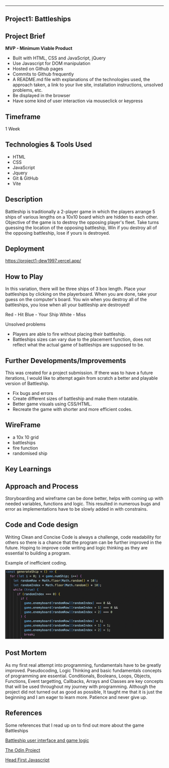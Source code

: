 ---

## Project1: Battleships

## Project Brief

**MVP - Minimum Viable Product**

- Built with HTML, CSS and JavaScript, jQuery
- Use Javascript for DOM manipulation
- Hosted on Github pages
- Commits to Github frequently
- A README.md file with explanations of the technologies used, the approach taken, a link to your live site, installation instructions, unsolved problems, etc.
- Be displayed in the browser
- Have some kind of user interaction via mouseclick or keypress

## Timeframe

1 Week

## Technologies & Tools Used

- HTML
- CSS
- JavaScript
- Jquery
- Git & GitHub
- Vite


## Description

Battleship is traditionally a 2-player game in which the players arrange 5 ships of various lengths on a 10x10 board which are hidden to each other.
Objective of the game is to destroy the opposing player's fleet.
Take turns guessing the location of the opposing battleship,
Win if you destroy all of the opposing battleship, lose if yours is destroyed.

## Deployment

https://project1-dew1997.vercel.app/

## How to Play

In this variation, there will be three ships of 3 box length.
Place your battleships by clicking on the playerboard.
When you are done, take your guess on the computer's board.
You win when you destroy all of the battleships, you lose when all your battleship are destroyed!

Red - Hit
Blue - Your Ship
White - Miss

Unsolved problems

- Players are able to fire without placing their battleship.
- Battleships sizes can vary due to the placement function, does not reflect what the actual game of battleships are supposed to be.

## Further Developments/Improvements

This was created for a project submission. If there was to have a future iterations, I would like to attempt again from scratch
a better and playable version of Battleship.

- Fix bugs and errors
- Create different sizes of battleship and make them rotatable.
- Better game visuals using CSS/HTML.
- Recreate the game with shorter and more efficient codes.

## WireFrame

- a 10x 10 grid
- battleships
- fire function
- randomised ship

## Key Learnings

## Approach and Process

Storyboarding and wireframe can be done better, helps with coming up with needed variables, functions and logic.
This resulted in numerous bugs and error as implementations have to be slowly added in with constrains.

## Code and Code design

Writing Clean and Concise Code is always a challenge, code readability for others so there is a chance that the program
can be further improved in the future. Hoping to improve code writing and logic thinking as they are essential to building
a program.

Example of inefficient coding.

![](img/Screenshot%202022-08-11%20at%209.06.20%20PM.png)

## Post Mortem

As my first real attempt into programming, fundamentals have to be greatly improved. Pseudocoding, Logic Thinking and
basic fundamentals concepts of programming are essential.
Conditionals, Booleans, Loops, Objects, Functions, Event targetting, Callbacks, Arrays and Classes are key concepts
that will be used throughout my journey with programming.
Although the project did not turned out as good as possible, It taught me that it is just the beginning and I am eager to learn more.
Patience and never give up.

## References 

Some references that I read up on to find out more about the game Battleships

[Battleship user interface and game logic](https://jhonny-chamoun.medium.com/battleship-the-game-step1-userinterface-and-game-logic-8abba52746cd)

[The Odin Project](https://www.theodinproject.com/lessons/node-path-javascript-battleship)

[Head First Javascript](https://apprize.best/javascript/head/9.html)
